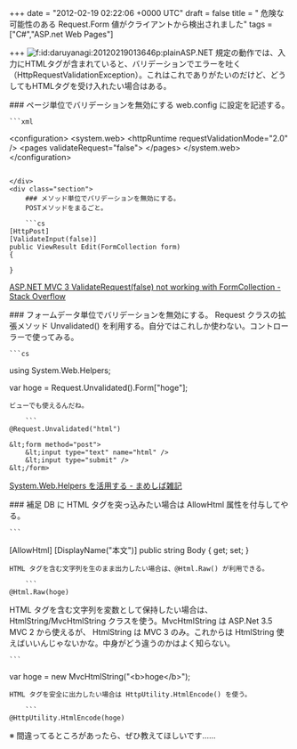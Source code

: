
+++
date = "2012-02-19 02:22:06 +0000 UTC"
draft = false
title = " 危険な可能性のある Request.Form 値がクライアントから検出されました"
tags = ["C#","ASP.net Web Pages"]

+++
<img src="http://cdn-ak.f.st-hatena.com/images/fotolife/d/daruyanagi/20120219/20120219013646.png" alt="f:id:daruyanagi:20120219013646p:plain" title="f:id:daruyanagi:20120219013646p:plain" class="hatena-fotolife"/>ASP.NET 規定の動作では、入力にHTMLタグが含まれていると、バリデーションでエラーを吐く（HttpRequestValidationException）。これはこれでありがたいのだけど、どうしてもHTMLタグを受け入れたい場合はある。

<div class="section">
    ### ページ単位でバリデーションを無効にする
    web.config に設定を記述する。

    ```xml
&lt;configuration>
    &lt;system.web>
        &lt;httpRuntime requestValidationMode="2.0" />
        &lt;pages validateRequest="false">
        &lt;/pages>
    &lt;/system.web>
&lt;/configuration>
```

</div>
<div class="section">
    ### メソッド単位でバリデーションを無効にする。
    POSTメソッドをまるごと。

    ```cs
[HttpPost]
[ValidateInput(false)]
public ViewResult Edit(FormCollection form)
{

}
```
<a href="http://stackoverflow.com/questions/4361907/asp-net-mvc-3-validaterequestfalse-not-working-with-formcollection">ASP.NET MVC 3 ValidateRequest(false) not working with FormCollection - Stack Overflow</a>

</div>
<div class="section">
    ### フォームデータ単位でバリデーションを無効にする。
    Request クラスの拡張メソッド Unvalidated() を利用する。自分ではこれしか使わない。コントローラーで使ってみる。

    ```cs
using System.Web.Helpers;

var hoge = Request.Unvalidated().Form["hoge"];
```
ビューでも使えるんだね。

    ```
@Request.Unvalidated("html")

&lt;form method="post">
    &lt;input type="text" name="html" />
    &lt;input type="submit" />
&lt;/form>
```
<a href="http://d.hatena.ne.jp/shiba-yan/20110406/1302094656">System.Web.Helpers を活用する - まめしば雑記</a>

</div>
<div class="section">
    ### 補足
    DB に HTML タグを突っ込みたい場合は AllowHtml 属性を付与してやる。

    ```
[AllowHtml]
[DisplayName("本文")]
public string Body { get; set; }
```
HTML タグを含む文字列を生のまま出力したい場合は、@Html.Raw() が利用できる。

    ```
@Html.Raw(hoge)
```
HTML タグを含む文字列を変数として保持したい場合は、 HtmlString/MvcHtmlString クラスを使う。MvcHtmlString は ASP.Net 3.5 MVC 2 から使えるが、 HtmlString は MVC 3 のみ。これからは HtmlString 使えばいいんじゃないかな。中身がどう違うのかはよく知らない。

    ```
var hoge = new MvcHtmlString("&lt;b>hoge&lt;/b>");
```
HTML タグを安全に出力したい場合は HttpUtility.HtmlEncode() を使う。

    ```
@HttpUtility.HtmlEncode(hoge)
```
※ 間違ってるところがあったら、ぜひ教えてほしいです......

</div>

